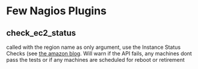 Few Nagios Plugins
==================

check_ec2_status
----------------
called with the region name as only argument, use the Instance Status Checks (see [the amazon blog](http://aws.typepad.com/aws/2012/01/ec2-instance-status-checks.html).
Will warn if the API fails, any machines dont pass the tests or if any machines are scheduled for reboot or retirement